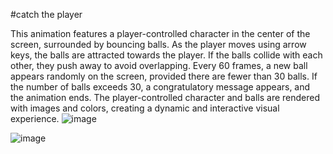 #catch the player

This animation features a player-controlled character in the center of the screen, surrounded by bouncing balls. As the player moves using arrow keys, the balls are attracted towards the player. If the balls collide with each other, they push away to avoid overlapping. Every 60 frames, a new ball appears randomly on the screen, provided there are fewer than 30 balls. If the number of balls exceeds 30, a congratulatory message appears, and the animation ends. The player-controlled character and balls are rendered with images and colors, creating a dynamic and interactive visual experience.
![image](https://github.com/user-attachments/assets/59c815eb-db55-414b-a02d-3c6ec2b4000e)

![image](https://github.com/user-attachments/assets/45dea5d7-a075-4776-9535-7174412515cd)



